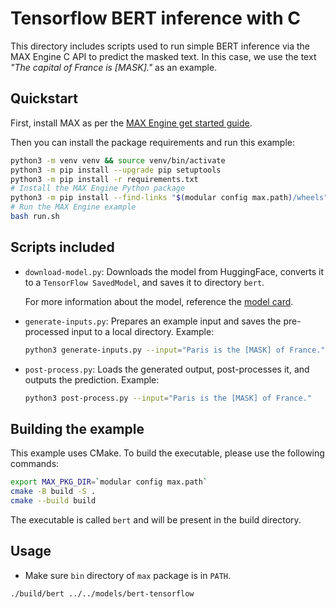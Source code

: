 # Tensorflow BERT inference with C

This directory includes scripts used to run simple BERT inference via the MAX
Engine C API to predict the masked text. In this case, we use the text _"The
capital of France is [MASK]."_ as an example.

## Quickstart

First, install MAX as per the [MAX Engine get started
guide](https://docs.modular.com/engine/get-started/).

Then you can install the package requirements and run this example:

```sh
python3 -m venv venv && source venv/bin/activate
python3 -m pip install --upgrade pip setuptools
python3 -m pip install -r requirements.txt
# Install the MAX Engine Python package
python3 -m pip install --find-links "$(modular config max.path)/wheels" max-engine
# Run the MAX Engine example
bash run.sh
```

## Scripts included

- `download-model.py`: Downloads the model from HuggingFace, converts it to a
`TensorFlow SavedModel`, and saves it to directory `bert`.

    For more information about the model, reference the [model
    card](https://huggingface.co/bert-base-uncased).

- `generate-inputs.py`: Prepares an example input and saves the pre-processed
input to a local directory. Example:

  ```sh
  python3 generate-inputs.py --input="Paris is the [MASK] of France."
  ```

- `post-process.py`: Loads the generated output, post-processes it, and outputs
the prediction. Example:

  ```sh
  python3 post-process.py --input="Paris is the [MASK] of France."
  ```

## Building the example

This example uses CMake. To build the executable, please use the following
commands:

```sh
export MAX_PKG_DIR=`modular config max.path`
cmake -B build -S .
cmake --build build
```

The executable is called `bert` and will be present in the build directory.

## Usage

- Make sure `bin` directory of `max` package is in `PATH`.

```sh
./build/bert ../../models/bert-tensorflow
```
